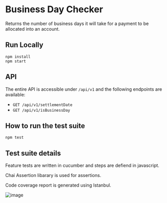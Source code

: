 # Business Day Checker
Returns the number of business days it will take for a payment to be allocated into an account.

## Run Locally

```
npm install
npm start
```

## API

The entire API is accessible under `/api/v1` and the following endpoints are available:

- `GET /api/v1/settlementDate`
- `GET /api/v1/isBusinessDay`

## How to run the test suite

```
npm test
```

## Test suite details
Feature tests are written in cucumber and steps are defiend in javascript.


Chai Assertion libarary is used for assertions.


Code coverage report is generated using Istanbul.

![image](https://user-images.githubusercontent.com/105383640/234157398-83392eac-e399-4840-a648-9fbaeab2d424.png)



